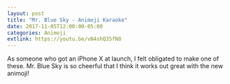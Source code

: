 ```yaml
---
layout: post
title: "Mr. Blue Sky - Animoji Karaoke"
date: 2017-11-05T12:00:00-05:00
categories: Animoji
extlink: https://youtu.be/vN4shQ35fN8
---
```


As someone who got an iPhone X at launch, I felt obligated to make one of these. Mr. Blue Sky is so cheerful that I think it works out great with the new animoji!
